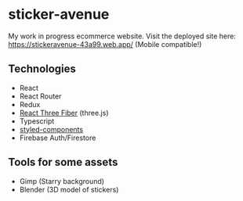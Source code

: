 # sticker-avenue
My work in progress ecommerce website. Visit the deployed site here: https://stickeravenue-43a99.web.app/ (Mobile compatible!)
## Technologies
 - React
 - React Router
 - Redux
 - [React Three Fiber](https://github.com/pmndrs/react-three-fiber) (three.js)
 - Typescript
 - [styled-components](https://styled-components.com/)
 - Firebase Auth/Firestore

## Tools for some assets
 - Gimp (Starry background)
 - Blender (3D model of stickers)
